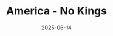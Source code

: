 ---
title: "America - No Kings"
date: 2025-06-14
description: "Photo gallery from America - No Kings"
type: "gallery"
layout: "single"
gallery_slug: "america-no-kings"
location: ""
photo_count: 62
photos:
  - image: "/images/america-no-kings/2025-06-14-america-no-kings-001.jpg"
    alt: "America - No Kings - Photo 1"
    date: "June 14, 2025"
    photo_slug: "2025-06-14-america-no-kings-001"
    camera_settings:
      aperture: "f/2.8"
      shutter: "1/500"
      iso: "ISO 400"
      body: "NIKON CORPORATION NIKON Z6_3"
      lens: "NIKKOR Z 35mm f/1.8 S"
---